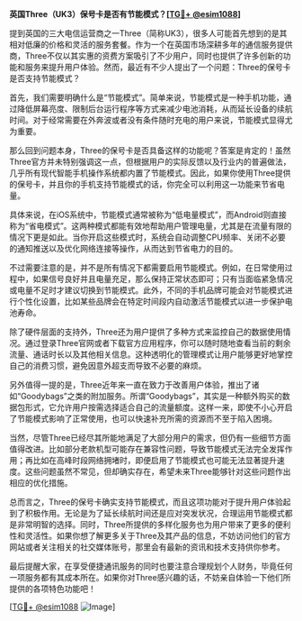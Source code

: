 **英国Three（UK3）保号卡是否有节能模式？[[TG💪+ @esim1088](https://t.me/s/esim1088)]**

提到英国的三大电信运营商之一Three（简称UK3），很多人可能首先想到的是其相对低廉的价格和灵活的服务套餐。作为一个在英国市场深耕多年的通信服务提供商，Three不仅以其实惠的资费方案吸引了不少用户，同时也提供了许多创新的功能和服务来提升用户体验。然而，最近有不少人提出了一个问题：Three的保号卡是否支持节能模式？

首先，我们需要明确什么是“节能模式”。简单来说，节能模式是一种手机功能，通过降低屏幕亮度、限制后台运行程序等方式来减少电池消耗，从而延长设备的续航时间。对于经常需要在外奔波或者没有条件随时充电的用户来说，节能模式显得尤为重要。

那么回到问题本身，Three的保号卡是否具备这样的功能呢？答案是肯定的！虽然Three官方并未特别强调这一点，但根据用户的实际反馈以及行业内的普遍做法，几乎所有现代智能手机操作系统都内置了节能模式。因此，如果你使用Three提供的保号卡，并且你的手机支持节能模式的话，你完全可以利用这一功能来节省电量。

具体来说，在iOS系统中，节能模式通常被称为“低电量模式”，而Android则直接称为“省电模式”。这两种模式都能有效地帮助用户管理电量，尤其是在流量有限的情况下更是如此。当你开启这些模式时，系统会自动调整CPU频率、关闭不必要的通知推送以及优化网络连接等操作，从而达到节省电力的目的。

不过需要注意的是，并不是所有情况下都需要启用节能模式。例如，在日常使用过程中，如果信号良好并且电量充足，那么保持正常状态即可；只有当面临紧急情况或电量不足时才建议切换到节能模式。此外，不同的手机品牌可能会对节能模式进行个性化设置，比如某些品牌会在特定时间段内自动激活节能模式以进一步保护电池寿命。

除了硬件层面的支持外，Three还为用户提供了多种方式来监控自己的数据使用情况。通过登录Three官网或者下载官方应用程序，你可以随时随地查看当前的剩余流量、通话时长以及其他相关信息。这种透明化的管理模式让用户能够更好地掌控自己的消费习惯，避免因意外超支而导致不必要的麻烦。

另外值得一提的是，Three近年来一直在致力于改善用户体验，推出了诸如“Goodybags”之类的附加服务。所谓“Goodybags”，其实是一种额外购买的数据包形式，它允许用户按需选择适合自己的流量额度。这样一来，即使不小心开启了节能模式影响了正常使用，也可以快速补充所需的资源而不至于陷入困境。

当然，尽管Three已经尽其所能地满足了大部分用户的需求，但仍有一些细节方面值得改进。比如部分老款机型可能存在兼容性问题，导致节能模式无法完全发挥作用；再比如在高峰时段网络拥堵时，即便启用了节能模式也可能无法显著提升速度。这些问题虽然不常见，但却确实存在，希望未来Three能够针对这些问题作出相应的优化措施。

总而言之，Three的保号卡确实支持节能模式，而且这项功能对于提升用户体验起到了积极作用。无论是为了延长续航时间还是应对突发状况，合理运用节能模式都是非常明智的选择。同时，Three所提供的多样化服务也为用户带来了更多的便利性和灵活性。如果你想了解更多关于Three及其产品的信息，不妨访问他们的官方网站或者关注相关的社交媒体账号，那里会有最新的资讯和技术支持供你参考。

最后提醒大家，在享受便捷通讯服务的同时也要注意合理规划个人财务，毕竟任何一项服务都有其成本所在。如果你对Three感兴趣的话，不妨亲自体验一下他们所提供的各项特色功能吧！

[[TG💪+ @esim1088](https://t.me/s/esim1088) ![Image](https://i.postimg.cc/4NQfJmqS/Snipaste-2025-05-13-00-14-12.png)]